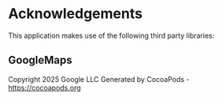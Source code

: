 # Acknowledgements
This application makes use of the following third party libraries:

## GoogleMaps

Copyright 2025 Google LLC
Generated by CocoaPods - https://cocoapods.org
